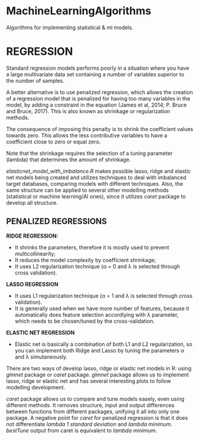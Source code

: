 # MachineLearningAlgorithms
Algorithms for implementing statistical & ml models.

# REGRESSION

Standard regression models performs poorly in a situation where you have a large multivariate data set containing a number of variables superior to the number of samples.

A better alternative is to use penalized regression, which allows the creation of a regression model that is penalized for having too many variables in the model, by adding a constraint in the equation (James et al, 2014; P. Bruce and Bruce, 2017). This is also known as shrinkage or regularization methods.

The consequence of imposing this penalty is to shrink the coefficient values towards zero. This allows the less contributive variables to have a coefficient close to zero or equal zero.

Note that the shrinkage requires the selection of a tuning parameter (lambda) that determines the amount of shrinkage.

*elasticnet_model_with_imbalance.R* makes possible lasso, ridge and elastic net models being created and utilizes techniques to deal with imbalanced target databases, comparing models with different techniques. Also, the same structure can be applied to several other modelling methods (statistical or machine learning/AI ones), since it utilizes *caret* package to develop all structure.

## PENALIZED REGRESSIONS

**RIDGE REGRESSION:**

 - It shrinks the parameters, therefore it is mostly used to prevent multicollinearity;
 - It reduces the model complexity by coefficient shrinkage;
 - It uses L2 regularization technique (α = 0 and λ is selected through cross validation).
 
 **LASSO REGRESSION**
 
 - It uses L1 regularization technique (α = 1 and λ is selected through cross validation).
 - It is generally used when we have more number of features, because it automatically does feature selection accordlying with λ parameter, which needs to be chosen/tuned by the cross-validation.
 
 **ELASTIC NET REGRESSION**
 
 - Elastic net is basically a combination of both L1 and L2 regularization, so you can implement both Ridge and Lasso by tuning the parameters α and λ simutaneously.

There are two ways of develop lasso, ridge or elastic net models in R: using *glmnet* package or *caret* package.
*glmnet* package allows us to implement lasso, ridge or elastic net and has several interesting plots to follow modelling development.

*caret* package allows us to compare and tune models easely, even using different methods. It removes structure, input and output differences between functions from different packages, unifying it all into only one package. A negative point for *caret* for penalized regression is that it does not differentiate *lambda 1 standard deviation* and *lambda minimum*. *bestTune* output from caret is equivalent to *lambda minimum*.
